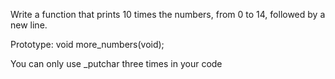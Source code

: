 Write a function that prints 10 times the numbers, from 0 to 14, followed by a new line.



Prototype: void more_numbers(void);

You can only use _putchar three times in your code
